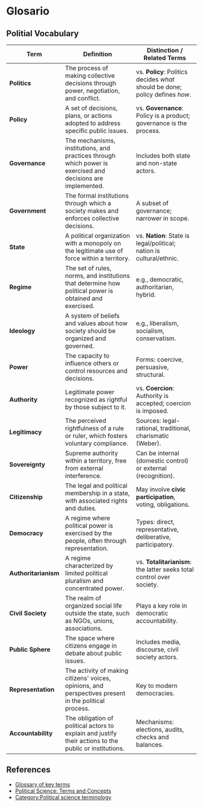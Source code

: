# Glosario

## Politial Vocabulary

| **Term**             | **Definition**                                                                                              | **Distinction / Related Terms**                                               |
| -------------------- | ----------------------------------------------------------------------------------------------------------- | ----------------------------------------------------------------------------- |
| **Politics**         | The process of making collective decisions through power, negotiation, and conflict.                        | vs. **Policy**: Politics decides *what* should be done; policy defines *how*. |
| **Policy**           | A set of decisions, plans, or actions adopted to address specific public issues.                            | vs. **Governance**: Policy is a product; governance is the process.           |
| **Governance**       | The mechanisms, institutions, and practices through which power is exercised and decisions are implemented. | Includes both state and non-state actors.                                     |
| **Government**       | The formal institutions through which a society makes and enforces collective decisions.                    | A subset of governance; narrower in scope.                                    |
| **State**            | A political organization with a monopoly on the legitimate use of force within a territory.                 | vs. **Nation**: State is legal/political; nation is cultural/ethnic.          |
| **Regime**           | The set of rules, norms, and institutions that determine how political power is obtained and exercised.     | e.g., democratic, authoritarian, hybrid.                                      |
| **Ideology**         | A system of beliefs and values about how society should be organized and governed.                          | e.g., liberalism, socialism, conservatism.                                    |
| **Power**            | The capacity to influence others or control resources and decisions.                                        | Forms: coercive, persuasive, structural.                                      |
| **Authority**        | Legitimate power recognized as rightful by those subject to it.                                             | vs. **Coercion**: Authority is accepted; coercion is imposed.                 |
| **Legitimacy**       | The perceived rightfulness of a rule or ruler, which fosters voluntary compliance.                          | Sources: legal-rational, traditional, charismatic (Weber).                    |
| **Sovereignty**      | Supreme authority within a territory, free from external interference.                                      | Can be internal (domestic control) or external (recognition).                 |
| **Citizenship**      | The legal and political membership in a state, with associated rights and duties.                           | May involve **civic participation**, voting, obligations.                     |
| **Democracy**        | A regime where political power is exercised by the people, often through representation.                    | Types: direct, representative, deliberative, participatory.                   |
| **Authoritarianism** | A regime characterized by limited political pluralism and concentrated power.                               | vs. **Totalitarianism**: the latter seeks total control over society.         |
| **Civil Society**    | The realm of organized social life outside the state, such as NGOs, unions, associations.                   | Plays a key role in democratic accountability.                                |
| **Public Sphere**    | The space where citizens engage in debate about public issues.                                              | Includes media, discourse, civil society actors.                              |
| **Representation**   | The activity of making citizens' voices, opinions, and perspectives present in the political process.       | Key to modern democracies.                                                    |
| **Accountability**   | The obligation of political actors to explain and justify their actions to the public or institutions.      | Mechanisms: elections, audits, checks and balances.                           |

## References

- [Glossary of key terms](https://www.cambridge.org/us/files/7313/6690/0749/2521_Glossary_of_key_terms.pdf)
- [Political Science: Terms and Concepts](https://www.infoplease.com/encyclopedia/social-science/government/concepts)
- [Category:Political science terminology](https://en.wikipedia.org/wiki/Category:Political_science_terminology)
